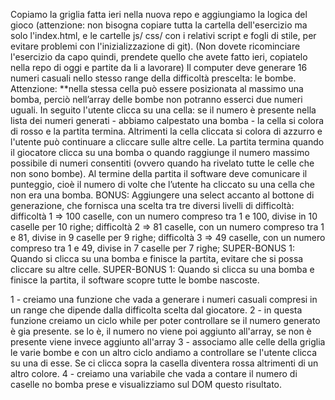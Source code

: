 Copiamo la griglia fatta ieri nella nuova repo e aggiungiamo la logica del gioco (attenzione: non bisogna copiare tutta la cartella dell'esercizio ma solo l'index.html, e le cartelle js/ css/ con i relativi script e fogli di stile, per evitare problemi con l'inizializzazione di git). (Non dovete ricominciare l'esercizio da capo quindi, prendete quello che avete fatto ieri, copiatelo nella repo di oggi e partite da li a lavorare)
Il computer deve generare 16 numeri casuali nello stesso range della difficoltà prescelta: le bombe.
Attenzione: **nella stessa cella può essere posizionata al massimo una bomba, perciò nell’array delle bombe non potranno esserci due numeri uguali.
In seguito l'utente clicca su una cella: se il numero è presente nella lista dei numeri generati - abbiamo calpestato una bomba - la cella si colora di rosso e la partita termina. Altrimenti la cella cliccata si colora di azzurro e l'utente può continuare a cliccare sulle altre celle.
La partita termina quando il giocatore clicca su una bomba o quando raggiunge il numero massimo possibile di numeri consentiti (ovvero quando ha rivelato tutte le celle che non sono bombe).
Al termine della partita il software deve comunicare il punteggio, cioè il numero di volte che l’utente ha cliccato su una cella che non era una bomba.
BONUS:
Aggiungere una select accanto al bottone di generazione, che fornisca una scelta tra tre diversi livelli di difficoltà:
difficoltà 1 ⇒ 100 caselle, con un numero compreso tra 1 e 100, divise in 10 caselle per 10 righe;
difficoltà 2 ⇒ 81 caselle, con un numero compreso tra 1 e 81, divise in 9 caselle per 9 righe;
difficoltà 3 ⇒ 49 caselle, con un numero compreso tra 1 e 49, divise in 7 caselle per 7 righe;
SUPER-BONUS 1:
Quando si clicca su una bomba e finisce la partita, evitare che si possa cliccare su altre celle.
SUPER-BONUS 1:
Quando si clicca su una bomba e finisce la partita, il software scopre tutte le bombe nascoste.

1 - creiamo una funzione che vada a generare i numeri casuali compresi in un range che dipende dalla difficolta scelta dal giocatore.
2 - in questa funzione creiamo un  ciclo while per poter controllare se il numero generato è gia presente. se lo è, il numero no viene poi aggiunto all'array, se non è presente viene invece aggiunto all'array
3 - associamo alle celle della griglia le varie bombe e con un altro ciclo andiamo a controllare se l'utente clicca su una di esse. Se ci clicca sopra la casella diventera rossa altrimenti di un altro colore.
4 - creiamo una variabile che vada a contare il numero di caselle no bomba prese e visualizziamo sul DOM questo risultato.


